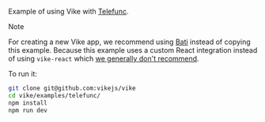 Example of using Vike with [Telefunc](https://telefunc.com).

> [!NOTE]
> For creating a new Vike app, we recommend using [Bati](https://batijs.dev) instead of copying this example. Because this example uses a custom React integration instead of using `vike-react` which [we generally don't recommend](https://vike.dev/new/core).

To run it:

```bash
git clone git@github.com:vikejs/vike
cd vike/examples/telefunc/
npm install
npm run dev
```
